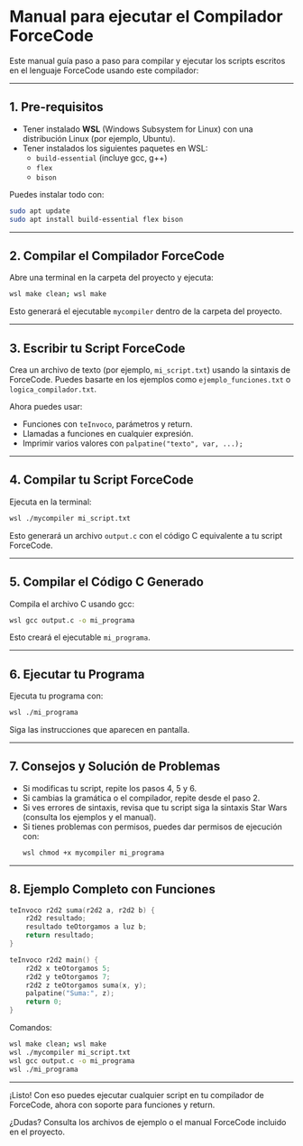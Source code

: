 # Manual para ejecutar el Compilador ForceCode

Este manual guía paso a paso para compilar y ejecutar los scripts escritos en el lenguaje ForceCode usando este compilador:

---

## 1. Pre-requisitos

- Tener instalado **WSL** (Windows Subsystem for Linux) con una distribución Linux (por ejemplo, Ubuntu).
- Tener instalados los siguientes paquetes en WSL:
  - `build-essential` (incluye gcc, g++)
  - `flex`
  - `bison`

Puedes instalar todo con:
```sh
sudo apt update
sudo apt install build-essential flex bison
```

---

## 2. Compilar el Compilador ForceCode

Abre una terminal en la carpeta del proyecto y ejecuta:
```sh
wsl make clean; wsl make
```
Esto generará el ejecutable `mycompiler` dentro de la carpeta del proyecto.

---

## 3. Escribir tu Script ForceCode

Crea un archivo de texto (por ejemplo, `mi_script.txt`) usando la sintaxis de ForceCode. Puedes basarte en los ejemplos como `ejemplo_funciones.txt` o `logica_compilador.txt`.

Ahora puedes usar:
- Funciones con `teInvoco`, parámetros y return.
- Llamadas a funciones en cualquier expresión.
- Imprimir varios valores con `palpatine("texto", var, ...);`

---

## 4. Compilar tu Script ForceCode

Ejecuta en la terminal:
```sh
wsl ./mycompiler mi_script.txt
```
Esto generará un archivo `output.c` con el código C equivalente a tu script ForceCode.

---

## 5. Compilar el Código C Generado

Compila el archivo C usando gcc:
```sh
wsl gcc output.c -o mi_programa
```
Esto creará el ejecutable `mi_programa`.

---

## 6. Ejecutar tu Programa

Ejecuta tu programa con:
```sh
wsl ./mi_programa
```
Siga las instrucciones que aparecen en pantalla.

---

## 7. Consejos y Solución de Problemas

- Si modificas tu script, repite los pasos 4, 5 y 6.
- Si cambias la gramática o el compilador, repite desde el paso 2.
- Si ves errores de sintaxis, revisa que tu script siga la sintaxis Star Wars (consulta los ejemplos y el manual).
- Si tienes problemas con permisos, puedes dar permisos de ejecución con:
  ```sh
  wsl chmod +x mycompiler mi_programa
  ```

---

## 8. Ejemplo Completo con Funciones

```c
teInvoco r2d2 suma(r2d2 a, r2d2 b) {
    r2d2 resultado;
    resultado teOtorgamos a luz b;
    return resultado;
}

teInvoco r2d2 main() {
    r2d2 x teOtorgamos 5;
    r2d2 y teOtorgamos 7;
    r2d2 z teOtorgamos suma(x, y);
    palpatine("Suma:", z);
    return 0;
}
```

Comandos:
```sh
wsl make clean; wsl make
wsl ./mycompiler mi_script.txt
wsl gcc output.c -o mi_programa
wsl ./mi_programa
```

---

¡Listo! Con eso puedes ejecutar cualquier script en tu compilador de ForceCode, ahora con soporte para funciones y return.

¿Dudas? Consulta los archivos de ejemplo o el manual ForceCode incluido en el proyecto.
